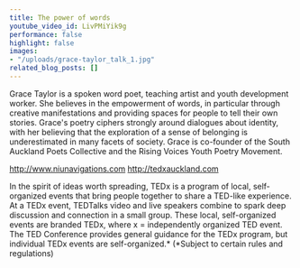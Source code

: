 ```yaml
---
title: The power of words
youtube_video_id: LivPMiYik9g
performance: false
highlight: false
images:
- "/uploads/grace-taylor_talk_1.jpg"
related_blog_posts: []
---
```


Grace Taylor is a spoken word poet, teaching artist and youth development worker. She believes in the empowerment of words, in particular through creative manifestations and providing spaces for people to tell their own stories. Grace's poetry ciphers strongly around dialogues about identity, with her believing that the exploration of a sense of belonging is underestimated in many facets of society.  Grace is co-founder of the South Auckland Poets Collective and the Rising Voices Youth Poetry Movement.

http://www.niunavigations.com
http://tedxauckland.com

In the spirit of ideas worth spreading, TEDx is a program of local, self-organized events that bring people together to share a TED-like experience. At a TEDx event, TEDTalks video and live speakers combine to spark deep discussion and connection in a small group. These local, self-organized events are branded TEDx, where x = independently organized TED event. The TED Conference provides general guidance for the TEDx program, but individual TEDx events are self-organized.* (*Subject to certain rules and regulations)

